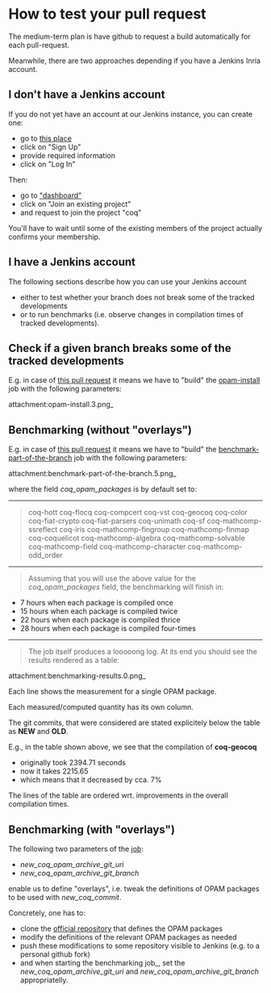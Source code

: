 How to test your pull request
=============================

The medium-term plan is have github to request a build automatically for each pull-request.

Meanwhile, there are two approaches depending if you have a Jenkins Inria account.

I don't have a Jenkins account
------------------------------

If you do not yet have an account at our Jenkins instance, you can create one:

-   go to [this place](https://ci.inria.fr/)
-   click on "Sign Up"
-   provide required information
-   click on "Log In"

Then:

-   go to ["dashboard"](https://ci.inria.fr/dashboard)
-   click on "Join an existing project"
-   and request to join the project "coq"

You'll have to wait until some of the existing members of the project actually confirms your membership.

I have a Jenkins account
------------------------

The following sections describe how you can use your Jenkins account

-   either to test whether your branch does not break some of the tracked developments
-   or to run benchmarks (i.e. observe changes in compilation times of tracked developments).

Check if a given branch breaks some of the tracked developments
---------------------------------------------------------------

E.g. in case of [this pull request](https://github.com/coq/coq/pull/434) it means we have to "build" the [opam-install](https://ci.inria.fr/coq/view/opam/job/opam-install) job with the following parameters:

attachment:opam-install.3.png\_

Benchmarking (without "overlays")
---------------------------------

E.g. in case of [this pull request](https://github.com/coq/coq/pull/155) it means we have to "build" the [benchmark-part-of-the-branch](https://ci.inria.fr/coq/view/opam/job/benchmark-part-of-the-branch) job with the following parameters:

attachment:benchmark-part-of-the-branch.5.png\_

where the field *coq\_opam\_packages* is by default set to:

------------------------------------------------------------------------

> coq-hott coq-flocq coq-compcert coq-vst coq-geocoq coq-color coq-fiat-crypto coq-fiat-parsers coq-unimath coq-sf coq-mathcomp-ssreflect coq-iris coq-mathcomp-fingroup coq-mathcomp-finmap coq-coquelicot coq-mathcomp-algebra coq-mathcomp-solvable coq-mathcomp-field coq-mathcomp-character coq-mathcomp-odd\_order

------------------------------------------------------------------------

> Assuming that you will use the above value for the *coq\_opam\_packages* field, the benchmarking will finish in:

-   7 hours when each package is compiled once
-   15 hours when each package is compiled twice
-   22 hours when each package is compiled thrice
-   28 hours when each package is compiled four-times

------------------------------------------------------------------------

> The job itself produces a looooong log. At its end you should see the results rendered as a table:

attachment:benchmarking-results.0.png\_

Each line shows the measurement for a single OPAM package.

Each measured/computed quantity has its own column.

The git commits, that were considered are stated explicitely below the table as **NEW** and **OLD**.

E.g., in the table shown above, we see that the compilation of **coq-geocoq**

-   originally took 2394.71 seconds
-   now it takes 2215.65
-   which means that it decreased by cca. 7%

The lines of the table are ordered wrt. improvements in the overall compilation times.

Benchmarking (with "overlays")
------------------------------

The following two parameters of the [job](..%20_benchmarking%20job:%20https://ci.inria.fr/coq/view/benchmarking/job/benchmark-part-of-the-branch/):

-   *new\_coq\_opam\_archive\_git\_uri*
-   *new\_coq\_opam\_archive\_git\_branch*

enable us to define "overlays", i.e. tweak the definitions of OPAM packages to be used with *new\_coq\_commit*.

Concretely, one has to:

-   clone the [official repository](https://github.com/coq/opam-coq-archive.git) that defines the OPAM packages
-   modify the definitions of the relevant OPAM packages as needed
-   push these modifications to some repository visible to Jenkins (e.g. to a personal github fork)
-   and when starting the benchmarking job\_, set the *new\_coq\_opam\_archive\_git\_uri* and *new\_coq\_opam\_archive\_git\_branch* appropriatelly.

